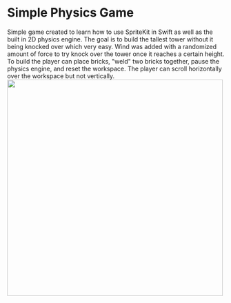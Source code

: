 #  Simple Physics Game
Simple game created to learn how to use SpriteKit in Swift as well as the built in 2D physics engine. The goal is to build the tallest tower without it being knocked over which very easy. Wind was added with a randomized amount of force to try knock over the tower once it reaches a certain height. To build the player can place bricks, "weld" two bricks together, pause the physics engine, and reset the workspace. The player can scroll horizontally over the workspace but not vertically.
<img src="IMG_0108" align="left" width="500px"/>


